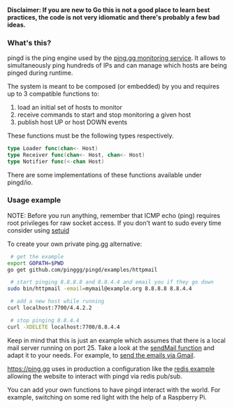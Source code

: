 #### Disclaimer: If you are new to Go this is not a good place to learn best practices, the code is not very idiomatic and there's probably a few bad ideas.

### What's this?

pingd is the ping engine used by the [ping.gg monitoring service](https://ping.gg). It allows to simultaneously ping hundreds of IPs and can manage which hosts are being pinged during runtime.

The system is meant to be composed (or embedded) by you and requires up to 3 compatible functions to:

1. load an initial set of hosts to monitor
2. receive commands to start and stop monitoring a given host
3. publish host UP or host DOWN events

These functions must be the following types respectively.

```go
type Loader func(chan<- Host)
type Receiver func(chan<- Host, chan<- Host)
type Notifier func(<-chan Host)
```

There are some implementations of these functions available under pingd/io.

### Usage example

NOTE: Before you run anything, remember that ICMP echo (ping) requires root privileges for raw socket access.
If you don't want to sudo every time consider using [setuid](http://www.cyberciti.biz/faq/unix-bsd-linux-setuid-file/)

To create your own private ping.gg alternative:

```bash
 # get the example
export GOPATH=$PWD
go get github.com/pinggg/pingd/examples/httpmail

 # start pinging 8.8.8.8 and 8.8.4.4 and email you if they go down
sudo bin/httpmail -email=mymail@example.org 8.8.8.8 8.8.4.4

 # add a new host while running
curl localhost:7700/4.4.2.2

 # stop pinging 8.8.4.4
curl -XDELETE localhost:7700/8.8.4.4
```

Keep in mind that this is just an example which assumes that there is a local mail server running on port 25. Take a look at the [sendMail function](https://github.com/pinggg/pingd/blob/master/examples/httpmail/cmd.go#L55) and adapt it to your needs. For example, to [send the emails via Gmail](https://github.com/jordan-wright/email#sending-email-using-gmail).

https://ping.gg uses in production a configuration like the [redis example](https://github.com/pinggg/pingd/blob/master/examples/redis/cmd.go) allowing the website to interact with pingd via redis pub/sub.

You can add your own functions to have pingd interact with the world. For example, switching on some red light with the help of a Raspberry Pi.
